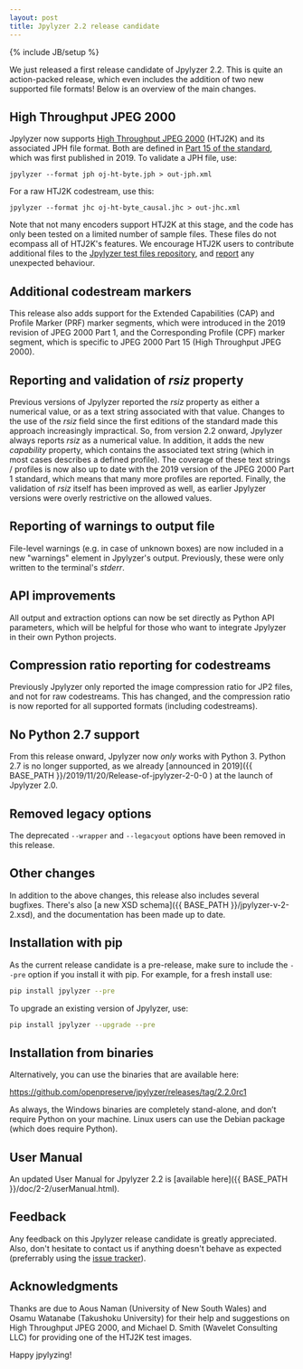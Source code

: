 ```yaml
---
layout: post
title: Jpylyzer 2.2 release candidate
---
```

{% include JB/setup %}

We just released a first release candidate of Jpylyzer 2.2. This is quite an action-packed release, which even includes the addition of two new supported file formats! Below is an overview of the main changes.

## High Throughput JPEG 2000

Jpylyzer now supports [High Throughput JPEG 2000](https://jpeg.org/jpeg2000/htj2k.html) (HTJ2K) and its associated JPH file format. Both are defined in [Part 15 of the standard](https://www.itu.int/rec/dologin_pub.asp?lang=e&id=T-REC-T.814-201906-I!!PDF-E&type=items), which was first published in 2019. To validate a JPH file, use:

```
jpylyzer --format jph oj-ht-byte.jph > out-jph.xml
```

For a raw HTJ2K codestream, use this:

```
jpylyzer --format jhc oj-ht-byte_causal.jhc > out-jhc.xml
```

Note that not many encoders support HTJ2K at this stage, and the code has only been tested on a limited number of sample files. These files do not ecompass all of HTJ2K's features. We encourage HTJ2K users to contribute additional files to the [Jpylyzer test files repository](https://github.com/openpreserve/jpylyzer-test-files), and [report](https://github.com/openpreserve/jpylyzer/issues) any unexpected behaviour.

## Additional codestream markers

This release also adds support for the Extended Capabilities (CAP) and Profile Marker (PRF) marker segments, which were introduced in the 2019 revision of JPEG 2000 Part 1, and the Corresponding Profile (CPF) marker segment, which is specific to JPEG 2000 Part 15 (High Throughput JPEG 2000).

## Reporting and validation of *rsiz* property

Previous versions of Jpylyzer reported the *rsiz* property as either a numerical value, or as a text string associated with that value. Changes to the use of the *rsiz* field since the first editions of the standard made this approach increasingly impractical. So, from version 2.2 onward, Jpylyzer always reports *rsiz* as a numerical value. In addition, it adds the new *capability* property, which contains the associated text string (which in most cases describes a defined profile). The coverage of these text strings / profiles is now also up to date with the 2019 version of the JPEG 2000 Part 1 standard, which means that many more profiles are reported. Finally, the validation of *rsiz* itself has been improved as well, as earlier Jpylyzer versions were overly restrictive on the allowed values.

## Reporting of warnings to output file

File-level warnings (e.g. in case of unknown boxes) are now included in a new "warnings" element in Jpylyzer's output. Previously, these were only written to the terminal's *stderr*.

## API improvements

All output and extraction options can now be set directly as Python API parameters, which will be helpful for those who want to integrate Jpylyzer in their own Python projects.

## Compression ratio reporting for codestreams

Previously Jpylyzer only reported the image compression ratio for JP2 files, and not for raw codestreams. This has changed, and the compression ratio is now reported for all supported formats (including codestreams).

## No Python 2.7 support

From this release onward, Jpylyzer now *only* works with Python 3. Python 2.7 is no longer supported, as we already [announced in 2019]({{ BASE_PATH }}/2019/11/20/Release-of-jpylyzer-2-0-0
) at the launch of Jpylyzer 2.0.

## Removed legacy options 

The deprecated `--wrapper` and `--legacyout` options have been removed in this release.

## Other changes

In addition to the above changes, this release also includes several bugfixes. There's also [a new XSD schema]({{ BASE_PATH }}/jpylyzer-v-2-2.xsd), and the documentation has been made up to date.

## Installation with pip

As the current release candidate is a pre-release, make sure to include the `--pre` option if you install it with pip. For example, for a fresh install use: 

```bash
pip install jpylyzer --pre
```

To upgrade an existing version of Jpylyzer, use:

```bash
pip install jpylyzer --upgrade --pre
```

## Installation from binaries

Alternatively, you can use the binaries that are available here: 

<https://github.com/openpreserve/jpylyzer/releases/tag/2.2.0rc1>

As always, the Windows binaries are completely stand-alone, and don’t require Python on your machine. Linux users can use the Debian package (which does require Python).

## User Manual

An updated User Manual for Jpylyzer 2.2 is [available here]({{ BASE_PATH }}/doc/2-2/userManual.html).

## Feedback

Any feedback on this Jpylyzer release candidate is greatly appreciated. Also, don't hesitate to contact us if anything doesn't behave as expected (preferrably using the [issue tracker](https://github.com/openpreserve/jpylyzer/issues)).

## Acknowledgments

Thanks are due to Aous Naman (University of New South Wales) and Osamu Watanabe (Takushoku University) for their help and suggestions on High Throughput JPEG 2000, and Michael D. Smith (Wavelet Consulting LLC) for providing one of the HTJ2K test images.

Happy jpylyzing!
